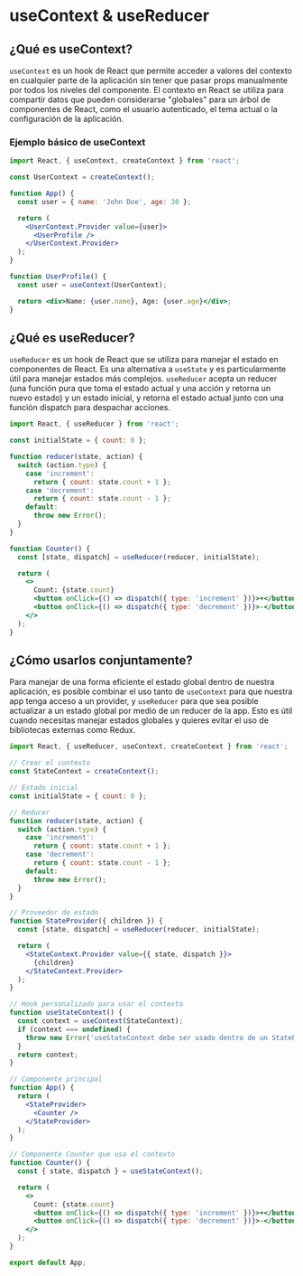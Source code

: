 # useContext & useReducer

## ¿Qué es useContext?
`useContext` es un hook de React que permite acceder a valores del contexto en cualquier parte de la aplicación sin tener que pasar props manualmente por todos los niveles del componente. El contexto en React se utiliza para compartir datos que pueden considerarse "globales" para un árbol de componentes de React, como el usuario autenticado, el tema actual o la configuración de la aplicación.

### Ejemplo básico de useContext
```jsx
import React, { useContext, createContext } from 'react';

const UserContext = createContext();

function App() {
  const user = { name: 'John Doe', age: 30 };

  return (
    <UserContext.Provider value={user}>
      <UserProfile />
    </UserContext.Provider>
  );
}

function UserProfile() {
  const user = useContext(UserContext);

  return <div>Name: {user.name}, Age: {user.age}</div>;
}
```

## ¿Qué es useReducer?

`useReducer` es un hook de React que se utiliza para manejar el estado en componentes de React. Es una alternativa a `useState` y es particularmente útil para manejar estados más complejos. `useReducer` acepta un reducer (una función pura que toma el estado actual y una acción y retorna un nuevo estado) y un estado inicial, y retorna el estado actual junto con una función dispatch para despachar acciones.

```jsx
import React, { useReducer } from 'react';

const initialState = { count: 0 };

function reducer(state, action) {
  switch (action.type) {
    case 'increment':
      return { count: state.count + 1 };
    case 'decrement':
      return { count: state.count - 1 };
    default:
      throw new Error();
  }
}

function Counter() {
  const [state, dispatch] = useReducer(reducer, initialState);

  return (
    <>
      Count: {state.count}
      <button onClick={() => dispatch({ type: 'increment' })}>+</button>
      <button onClick={() => dispatch({ type: 'decrement' })}>-</button>
    </>
  );
}
```

## ¿Cómo usarlos conjuntamente?

Para manejar de una forma eficiente el estado global dentro de nuestra aplicación, es posible combinar el uso tanto de `useContext` para que nuestra app tenga acceso a un provider, y `useReducer` para que sea posible actualizar a un estado global por medio de un reducer de la app. Esto es útil cuando necesitas manejar estados globales y quieres evitar el uso de bibliotecas externas como Redux.

```jsx
import React, { useReducer, useContext, createContext } from 'react';

// Crear el contexto
const StateContext = createContext();

// Estado inicial
const initialState = { count: 0 };

// Reducer
function reducer(state, action) {
  switch (action.type) {
    case 'increment':
      return { count: state.count + 1 };
    case 'decrement':
      return { count: state.count - 1 };
    default:
      throw new Error();
  }
}

// Proveedor de estado
function StateProvider({ children }) {
  const [state, dispatch] = useReducer(reducer, initialState);

  return (
    <StateContext.Provider value={{ state, dispatch }}>
      {children}
    </StateContext.Provider>
  );
}

// Hook personalizado para usar el contexto
function useStateContext() {
  const context = useContext(StateContext);
  if (context === undefined) {
    throw new Error('useStateContext debe ser usado dentro de un StateProvider');
  }
  return context;
}

// Componente principal
function App() {
  return (
    <StateProvider>
      <Counter />
    </StateProvider>
  );
}

// Componente Counter que usa el contexto
function Counter() {
  const { state, dispatch } = useStateContext();

  return (
    <>
      Count: {state.count}
      <button onClick={() => dispatch({ type: 'increment' })}>+</button>
      <button onClick={() => dispatch({ type: 'decrement' })}>-</button>
    </>
  );
}

export default App;
```
